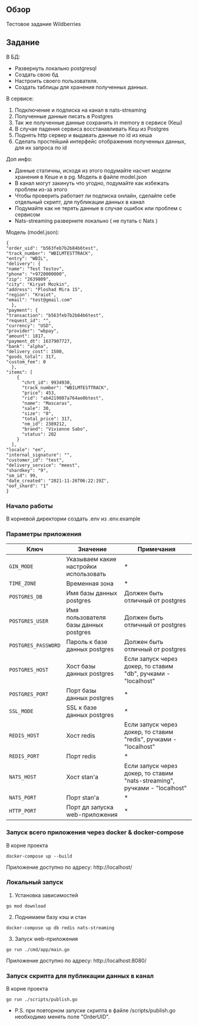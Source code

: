 ## Обзор

Тестовое задание Wildberries

## Задание

В БД:

- Развернуть локально postgresql
- Создать свою бд
- Настроить своего пользователя.
- Создать таблицы для хранения полученных данных.

В сервисе:

1. Подключение и подписка на канал в nats-streaming
2. Полученные данные писать в Postgres
3. Так же полученные данные сохранить in memory в сервисе (Кеш)
4. В случае падения сервиса восстанавливать Кеш из Postgres
5. Поднять http сервер и выдавать данные по id из кеша
6. Сделать простейший интерфейс отображения полученных данных, для
   их запроса по id

Доп инфо:

- Данные статичны, исходя из этого подумайте насчет модели хранения в Кеше и в pg. Модель в файле model.json
- В канал могут закинуть что угодно, подумайте как избежать проблем из-за этого
- Чтобы проверить работает ли подписка онлайн, сделайте себе отдельный скрипт, для публикации данных в канал
- Подумайте как не терять данные в случае ошибок или проблем с сервисом
- Nats-streaming разверните локально ( не путать с Nats )

Модель (model.json):

```azure
{
"order_uid": "b563feb7b2b84b6test",
"track_number": "WBILMTESTTRACK",
"entry": "WBIL",
"delivery": {
"name": "Test Testov",
"phone": "+9720000000",
"zip": "2639809",
"city": "Kiryat Mozkin",
"address": "Ploshad Mira 15",
"region": "Kraiot",
"email": "test@gmail.com"
  },
"payment": {
"transaction": "b563feb7b2b84b6test",
"request_id": "",
"currency": "USD",
"provider": "wbpay",
"amount": 1817,
"payment_dt": 1637907727,
"bank": "alpha",
"delivery_cost": 1500,
"goods_total": 317,
"custom_fee": 0
  },
"items": [
    {
      "chrt_id": 9934930,
      "track_number": "WBILMTESTTRACK",
      "price": 453,
      "rid": "ab4219087a764ae0btest",
      "name": "Mascaras",
      "sale": 30,
      "size": "0",
      "total_price": 317,
      "nm_id": 2389212,
      "brand": "Vivienne Sabo",
      "status": 202
    }
  ],
"locale": "en",
"internal_signature": "",
"customer_id": "test",
"delivery_service": "meest",
"shardkey": "9",
"sm_id": 99,
"date_created": "2021-11-26T06:22:19Z",
"oof_shard": "1"
}
```

### Начало работы

В корневой директории создать .env из .env.example

### Параметры приложения

| Ключ                | Значение                               | Примечания                                                                 |
|---------------------|----------------------------------------|----------------------------------------------------------------------------|
| `GIN_MODE`          | Указываем какие настройки использовать | *                                                                          |
| `TIME_ZONE`         | Временная зона                         | *                                                                          |
| `POSTGRES_DB`       | Имя базы данных postgres               | Должен быть отличный от postgres                                           |
| `POSTGRES_USER`     | Имя пользователя базы данных postgres  | Должен быть отличный от postgres                                           |
| `POSTGRES_PASSWORD` | Пароль к базе данных postgres          | Должен быть отличный от postgres                                           |
| `POSTGRES_HOST`     | Хост базы данных postgres              | Если запуск через докер, то ставим "db", ручками - "localhost"             |
| `POSTGRES_PORT`     | Порт базы данных postgres              | *                                                                          |
| `SSL_MODE`          | SSL к базе данных postgres             | *                                                                          |
| `REDIS_HOST`        | Хост redis                             | Если запуск через докер, то ставим "redis", ручками - "localhost"          |
| `REDIS_PORT`        | Порт redis                             | *                                                                          |
| `NATS_HOST`         | Хост stan'a                            | Если запуск через докер, то ставим "nats-streaming", ручками - "localhost" |
| `NATS_PORT`         | Порт stan'a                            | *                                                                          |
| `HTTP_PORT`         | Порт дл запуска web-приложения         | *                                                                          |

### Запуск всего приложения через docker & docker-compose

В корне проекта
```shell
docker-compose up --build
```
Приложение доступно по адресу: http://localhost/

### Локальный запуск

1. Установка зависимостей
```shell
go mod download
```

2. Поднимаем базу кэш и стан
```shell
docker-compose up db redis nats-streaming
```

3. Запуск web-приложения
```shell
go run ./cmd/app/main.go
```
Приложение доступно по адресу: http://localhost:8080/

### Запуск скрипта для публикации данных в канал

В корне проекта

```shell
go run ./scripts/publish.go
```
- P.S. при повторном запуске скрипта в файле /scripts/publish.go необходимо менять поле "OrderUID".
